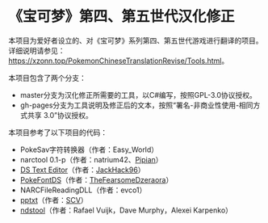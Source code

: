 # 《宝可梦》第四、第五世代汉化修正

本项目为爱好者设立的、对《宝可梦》系列第四、第五世代游戏进行翻译的项目。详细说明请参见：<https://xzonn.top/PokemonChineseTranslationRevise/Tools.html>。

本项目包含了两个分支：

- master分支为汉化修正所需要的工具，以C#编写，按照GPL-3.0协议授权。
- gh-pages分支为工具说明及修正后的文本，按照“署名-非商业性使用-相同方式共享 3.0”协议授权。

本项目参考了以下项目的代码：

- PokeSav字符转换器（作者：Easy_World）
- narctool 0.1-p（作者：natrium42、[Pipian](https://github.com/pipian)）
- [DS Text Editor](https://github.com/JackHack96/DS-Text-Editor)（作者：[JackHack96](https://github.com/JackHack96)）
- [PokeFontDS](https://github.com/TheFearsomeDzeraora/PokeFontDS)（作者：[TheFearsomeDzeraora](https://github.com/TheFearsomeDzeraora)）
- NARCFileReadingDLL（作者：evco1）
- [pptxt](https://projectpokemon.org/home/forums/topic/10583-pptxt-text-editing-tool/)（作者：[SCV](https://projectpokemon.org/home/profile/2-scv/)）
- [ndstool](https://github.com/devkitPro/ndstool)（作者：Rafael Vuijk，Dave Murphy，Alexei Karpenko）